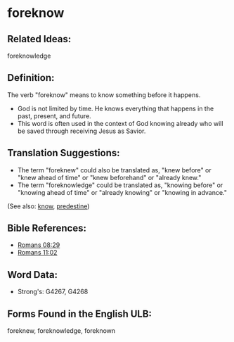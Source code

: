# foreknow

## Related Ideas:

foreknowledge

## Definition:

The verb "foreknow" means to know something before it happens.

* God is not limited by time. He knows everything that happens in the past, present, and future.
* This word is often used in the context of God knowing already who will be saved through receiving Jesus as Savior.

## Translation Suggestions:

* The term "foreknew" could also be translated as, "knew before" or "knew ahead of time" or "knew beforehand" or "already knew."
* The term "foreknowledge" could be translated as, "knowing before" or "knowing ahead of time" or "already knowing" or "knowing in advance."

(See also: [know](../other/know.md), [predestine](../kt/predestine.md))

## Bible References:

* [Romans 08:29](rc://en/tn/help/rom/08/29)
* [Romans 11:02](rc://en/tn/help/rom/11/02)

## Word Data:

* Strong's: G4267, G4268

## Forms Found in the English ULB:

foreknew, foreknowledge, foreknown
